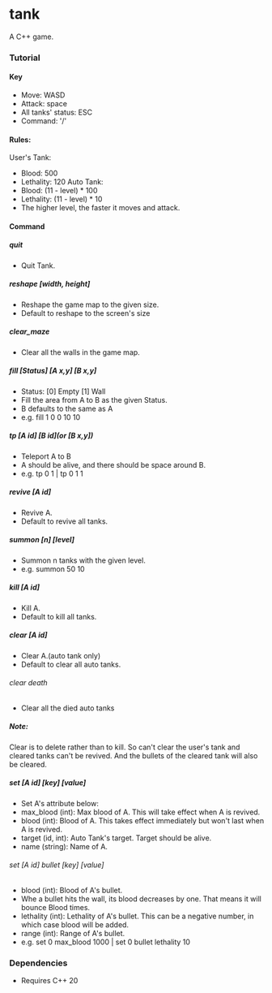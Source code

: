 # tank

A C++ game.

### Tutorial
#### Key
- Move: WASD
- Attack: space
- All tanks' status: ESC
- Command: '/'

#### Rules:
User's Tank:
- Blood: 500
- Lethality: 120
Auto Tank:
- Blood: (11 - level) * 100
- Lethality: (11 - level) * 10
- The higher level, the faster it moves and attack.

#### Command
##### quit
- Quit Tank.

##### reshape [width, height]
- Reshape the game map to the given size.
- Default to reshape to the screen's size

##### clear_maze
- Clear all the walls in the game map.

##### fill [Status] [A x,y] [B x,y]
- Status: [0] Empty [1] Wall
- Fill the area from A to B as the given Status.
- B defaults to the same as A
- e.g.  fill 1 0 0 10 10

##### tp [A id] [B id](or [B x,y])
- Teleport A to B
- A should be alive, and there should be space around B.
- e.g.  tp 0 1   |  tp 0 1 1

##### revive [A id]
- Revive A.
- Default to revive all tanks.

##### summon [n] [level]
- Summon n tanks with the given level.
- e.g. summon 50 10

##### kill [A id]
- Kill A.
- Default to kill all tanks.

##### clear [A id]
- Clear A.(auto tank only)
- Default to clear all auto tanks.
###### clear death
- Clear all the died auto tanks
##### Note:
Clear is to delete rather than to kill.
So can't clear the user's tank and cleared tanks can't be revived.
And the bullets of the cleared tank will also be cleared.

##### set [A id] [key] [value]
- Set A's attribute below:
- max_blood (int): Max blood of A. This will take effect when A is revived.
- blood (int): Blood of A. This takes effect immediately but won't last when A is revived.
- target (id, int): Auto Tank's target. Target should be alive.
- name (string): Name of A.
###### set [A id] bullet [key] [value]
- blood (int): Blood of A's bullet.
- Whe a bullet hits the wall, its blood decreases by one. That means it will bounce Blood times.
- lethality (int): Lethality of A's bullet. This can be a negative number, in which case blood will be added.
- range (int): Range of A's bullet.
- e.g. set 0 max_blood 1000  |  set 0 bullet lethality 10
### Dependencies

- Requires C++ 20